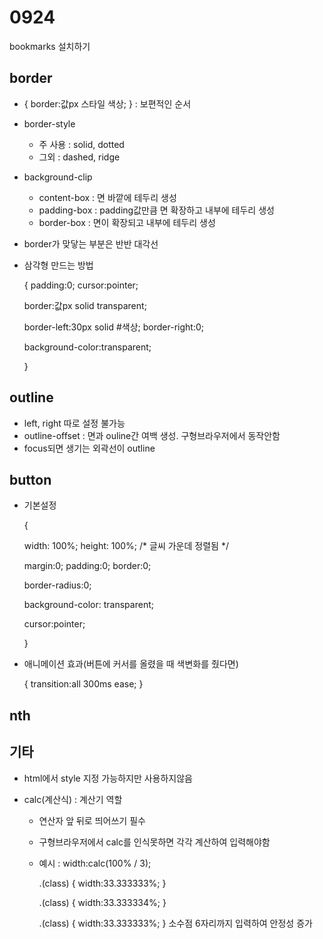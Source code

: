 # 0924

bookmarks 설치하기

## border

- { border:값px 스타일 색상; } : 보편적인 순서
- border-style
  - 주 사용 : solid, dotted
  - 그외 : dashed, ridge

- background-clip

  - content-box : 면 바깥에 테두리 생성
  - padding-box : padding값만큼 면 확장하고 내부에 테두리 생성
  - border-box : 면이 확장되고 내부에 테두리 생성

- border가 맞닿는 부분은 반반 대각선

- 삼각형 만드는 방법

   { padding:0; cursor:pointer; 

    border:값px solid transparent;

    border-left:30px solid #색상; border-right:0;

    background-color:transparent;

  }



## outline

- left, right 따로 설정 불가능
- outline-offset : 면과 ouline간 여백 생성. 구형브라우저에서 동작안함
- focus되면 생기는 외곽선이 outline



## button

- 기본설정

  {  

     width: 100%; height: 100%;                   /* 글씨 가운데 정렬됨 */

     margin:0; padding:0; border:0; 

     border-radius:0;

     background-color: transparent;

     cursor:pointer;

   }

- 애니메이션 효과(버튼에 커서를 올렸을 때 색변화를 줬다면)

  { transition:all 300ms ease; }



## nth





## 기타

- html에서 style 지정 가능하지만 사용하지않음

- calc(계산식) : 계산기 역할

  - 연산자 앞 뒤로 띄어쓰기 필수

  - 구형브라우저에서 calc를 인식못하면 각각 계산하여 입력해야함

  - 예시 : width:calc(100% / 3);

    .(class) { width:33.333333%; }

    .(class) { width:33.333334%; }

    .(class) { width:33.333333%; } 소수점 6자리까지 입력하여 안정성 증가